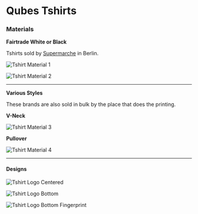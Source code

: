 Qubes Tshirts
=============


### Materials

**Fairtrade White or Black**

Tshirts sold by [Supermarche](http://www.supermarche-berlin.de) in Berlin.

![Tshirt Material 1](https://raw.githubusercontent.com/bnvk/Designs/master/QubesOS/propaganda/Qubes-Tshirts_0001.jpg)

![Tshirt Material 2](https://raw.githubusercontent.com/bnvk/Designs/master/QubesOS/propaganda/Qubes-Tshirts_0002.jpg)

---

**Various Styles**

These brands are also sold in bulk by the place that does the printing.

**V-Neck**

![Tshirt Material 3](https://raw.githubusercontent.com/bnvk/Designs/master/QubesOS/propaganda/Qubes-Tshirts_0003.jpg)

**Pullover**

![Tshirt Material 4](https://raw.githubusercontent.com/bnvk/Designs/master/QubesOS/propaganda/Qubes-Tshirts_0004.jpg)


---

#### Designs

![Tshirt Logo Centered](https://raw.githubusercontent.com/bnvk/Designs/master/QubesOS/propaganda/Tshirts-Vneck-Centered.png)

![Tshirt Logo Bottom](https://raw.githubusercontent.com/bnvk/Designs/master/QubesOS/propaganda/Tshirts-Vneck-Bottom.png)


![Tshirt Logo Bottom Fingerprint](https://raw.githubusercontent.com/bnvk/Designs/master/QubesOS/propaganda/Tshirts-Vneck-Bottom-Fingerprint.png)
